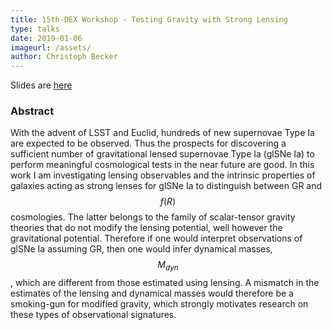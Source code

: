 ```yaml
---
title: 15th-DEX Workshop - Testing Gravity with Strong Lensing
type: talks
date: 2019-01-06
imageurl: /assets/
author: Christoph Becker
---
```


Slides are [here](https://prezi.com/view/DvXrujRbzbtwdSW68o5z/)

### Abstract


With the advent of LSST and Euclid, hundreds of new supernovae Type Ia are expected to be observed. Thus the prospects for discovering a sufficient number of gravitational lensed supernovae Type Ia (glSNe Ia) to perform meaningful cosmological tests in the near future are good. In this work I am investigating lensing observables and the intrinsic properties of galaxies acting as strong lenses for glSNe Ia to distinguish between GR and $$f(R)$$ cosmologies. The latter belongs to the family of scalar-tensor gravity theories that do not modify the lensing potential, well however the gravitational potential. Therefore if one would interpret observations of glSNe Ia assuming GR, then one would infer dynamical masses, $$M_{dyn}$$, which are different from those estimated using lensing. A mismatch in the estimates of the lensing and dynamical masses would therefore be a smoking-gun for modified gravity, which  strongly motivates research on these types of observational signatures.
